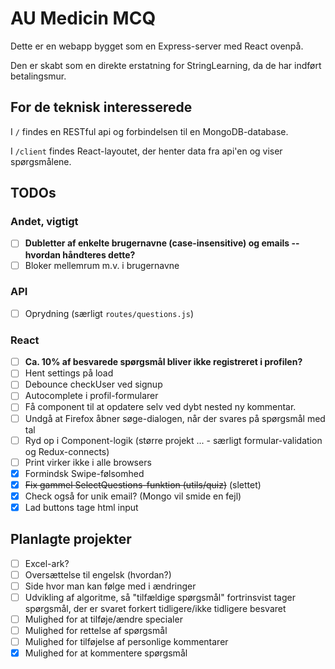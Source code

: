 # AU Medicin MCQ

Dette er en webapp bygget som en Express-server med React ovenpå.

Den er skabt som en direkte erstatning for StringLearning, da de har indført betalingsmur.

## For de teknisk interesserede

I `/` findes en RESTful api og forbindelsen til en MongoDB-database.

I `/client` findes React-layoutet, der henter data fra api'en og viser spørgsmålene.

## TODOs

### Andet, vigtigt

- [ ] **Dubletter af enkelte brugernavne (case-insensitive) og emails -- hvordan håndteres dette?**
- [ ] Bloker mellemrum m.v. i brugernavne

### API

- [ ] Oprydning (særligt `routes/questions.js`)

### React

- [ ] **Ca. 10% af besvarede spørgsmål bliver ikke registreret i profilen?**
- [ ] Hent settings på load
- [ ] Debounce checkUser ved signup
- [ ] Autocomplete i profil-formularer
- [ ] Få component til at opdatere selv ved dybt nested ny kommentar. 
- [ ] Undgå at Firefox åbner søge-dialogen, når der svares på spørgsmål med tal
- [ ] Ryd op i Component-logik (større projekt ... - særligt formular-validation og Redux-connects)
- [ ] Print virker ikke i alle browsers
- [x] Formindsk Swipe-følsomhed
- [x] ~~Fix gammel SelectQuestions-funktion (utils/quiz)~~ (slettet)
- [x] Check også for unik email? (Mongo vil smide en fejl)
- [x] Lad buttons tage html input

## Planlagte projekter

- [ ] Excel-ark?
- [ ] Oversættelse til engelsk (hvordan?)
- [ ] Side hvor man kan følge med i ændringer
- [ ] Udvikling af algoritme, så "tilfældige spørgsmål" fortrinsvist tager spørgsmål, der er svaret forkert tidligere/ikke tidligere besvaret
- [ ] Mulighed for at tilføje/ændre specialer
- [ ] Mulighed for rettelse af spørgsmål
- [ ] Mulighed for tilføjelse af personlige kommentarer
- [x] Mulighed for at kommentere spørgsmål
